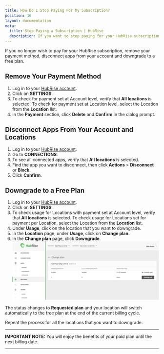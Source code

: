 ```yaml
---
title: How Do I Stop Paying For My Subscription?
position: 16
layout: documentation
meta:
  title: Stop Paying a Subscription | HubRise
  description: If you want to stop paying for your HubRise subscription, remove your payment method, disconnect apps from your account and downgrade to a free plan.
---
```


If you no longer wish to pay for your HubRise subscription, remove your payment method, disconnect apps from your account and downgrade to a free plan.

## Remove Your Payment Method

1. Log in to your [HubRise account](https://manager.hubrise.com/login).
1. Click on **SETTINGS**.
1. To check for payment set at Account level, verify that **All locations** is selected. To check for payment set at Location level, select the Location from the **Location** list.
1. In the **Payment** section, click **Delete** and **Confirm** in the dialog prompt.

## Disconnect Apps From Your Account and Locations

1. Log in to your [HubRise account](https://manager.hubrise.com/login).
1. Go to **CONNECTIONS**.
1. To see all connected apps, verify that **All locations** is selected. 
1. Find the app you want to disconnect, then click **Actions** > **Disconnect** or **Block**.
1. Click **Confirm**.


## Downgrade to a Free Plan

1. Log in to your [HubRise account](https://manager.hubrise.com/login).
1. Click on **SETTINGS**.
1. To check usage for Locations with payment set at Account level, verify that **All locations** is selected. To check usage for Locations set for payment per Location, select the Location from the **Location** list.
1. Under **Usage**, click on the location that you want to downgrade.
1. In the **Location** page, under **Usage**, click on **Change plan**.
1. In the **Change plan** page, click **Downgrade**.
   ![Downgrade your HubRise location to a free plan](../../images/070-en-downgrade-plan.png)

The status changes to **Requested plan** and your location will switch automatically to the free plan at the end of the current billing cycle.

Repeat the process for all the locations that you want to downgrade.

---

**IMPORTANT NOTE:** You will enjoy the benefits of your paid plan until the next billing date.

---